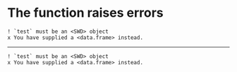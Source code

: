# The function raises errors

    ! `test` must be an <SWD> object
    x You have supplied a <data.frame> instead.

---

    ! `test` must be an <SWD> object
    x You have supplied a <data.frame> instead.


